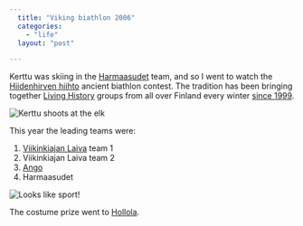 ```yaml
---
  title: "Viking biathlon 2006"
  categories: 
    - "life"
  layout: "post"

---
```

Kerttu was skiing in the [Harmaasudet][1] team, and so I went to watch the [Hiidenhirven hiihto][2] ancient biathlon contest. The tradition has been bringing together [Living History][3] groups from all over Finland every winter [since 1999][4].

![Kerttu shoots at the elk](http://bergie.iki.fi/midcom-serveattachmentguid-8be672047518854cbc69b4ce637fc5c2/Hiidenhirven_kerttu_shoots.jpg)

This year the leading teams were:

1. [Viikinkiajan Laiva][6] team 1
2. Viikinkiajan Laiva team 2
3. [Ango][7]
4. Harmaasudet

![Looks like sport!](http://bergie.iki.fi/midcom-serveattachmentguid-7daefeeade71ae626e34abf52ed9a05a/Hiidenhirven_kaatuja.jpg)

The costume prize went to [Hollola][5].

[1]: http://www.greywolves.org/
[2]: http://www.sommelo.hai.fi/enbiathlon.htm
[3]: http://en.wikipedia.org/wiki/Historical_reenactment
[4]: http://www.greywolves.org/kuvat/Hiidenhirven_hiihto.html
[5]: http://www.keskiaika.fi/
[6]: http://www.viikinkiajanlaiva.net/
[7]: http://www.arkeoango.net/_sgg/f10000.htm